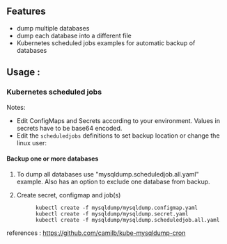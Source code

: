 ## Features

  * dump multiple databases
  * dump each database into a different file
  * Kubernetes scheduled jobs examples for automatic backup of databases

## Usage :

### Kubernetes scheduled jobs

Notes:

  * Edit ConfigMaps and Secrets according to your environment. Values in secrets have to be base64 encoded.
  * Edit the `scheduledjobs` definitions to set backup location or change the linux user:

#### Backup one or more databases

1. To dump all databases use "mysqldump.scheduledjob.all.yaml" example. Also has an option to exclude one database from backup.

2. Create secret, configmap and job(s)

             kubectl create -f mysqldump/mysqldump.configmap.yaml
             kubectl create -f mysqldump/mysqldump.secret.yaml
             kubectl create -f mysqldump/mysqldump.scheduledjob.all.yaml

references : https://github.com/camilb/kube-mysqldump-cron